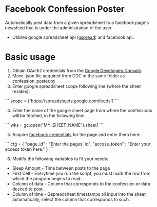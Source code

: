 # Facebook Confession Poster

Automatically post data from a given spreadsheet to a facebook page's newsfeed that is under the administration of the user.

* Utilizes google spreadsheet api ([gspread](https://github.com/burnash/gspread)) and facebook api.

# Basic usage
<ol>
<li> Obtain OAuth2 credentials from the <a href="https://console.developers.google.com/" title="Title">
Google Developers Console</a>. </li>
<li> Move .json file acquired from GDC in the same folder as confession_poster.py </li>
<li> Enter google spreadsheet scope following line (where the sheet resides): </li>
</ol>
```
scope = ['https://spreadsheets.google.com/feeds']
```
<ol start="4">
<li> Enter the name of the google sheet page from where the confessions will be fetched, in the following line: </li>
</ol>
```
wks = gc.open("MY_SHEET_NAME").sheet1
```
<ol start="5">
<li> Acquire <a href="http://stackoverflow.com/questions/8231877/facebook-access-token-for-pages" title="Title"> facebook credentials</a> for the page and enter them here:
</li>
</ol>
```
cfg = {
    "page_id"      : "Enter the pages' id", 
    "access_token" : "Enter your access token here."
    }
```

<ol start="6"> <li> Modify the following variables to fit your needs: </li> </ol>

* Sleep Amount - Time between posts to the page
* First Cell - Everytime you run the script, you must mark the row from which the program begins to read.
* Column of data - Column that corresponds to the confession or data desired to post.
* Column of time - Gspreadsheet timestamps all input into the sheet automatically, select the column that corresponds to such.


